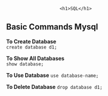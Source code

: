
						<h1>SQL</h1>


<h2>Basic Commands Mysql</h2>

 **To Create Database**   
    `create database d1;`	
   
  **To Show All Databases**  
     `show database;`	


  **To Use Database**
     `use database-name;`   

   **To Delete Database**
                `drop database d1;`
	
    




					
